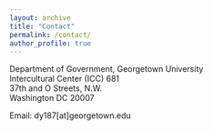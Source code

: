 ```yaml
---
layout: archive
title: "Contact"
permalink: /contact/
author_profile: true
---
```


Department of Government, Georgetown University  
Intercultural Center (ICC) 681   
37th and O Streets, N.W.   
Washington DC 20007  

Email: dy187[at]georgetown.edu
